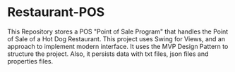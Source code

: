 # Restaurant-POS
This Repository stores a POS "Point of Sale Program" that handles the Point of Sale of a Hot Dog Restaurant. This project uses Swing for Views, and an approach to implement modern interface. It uses the MVP Design Pattern to structure the project. Also, it persists data with txt files, json files and properties files.
